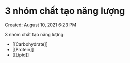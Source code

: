 # 3 nhóm chất tạo năng lượng

Created: August 10, 2021 6:23 PM

3 nhóm chất tạo năng lượng:

- [[Carbohydrate]]
- [[Protein]]
- [[Lipid]]